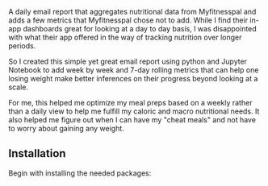 A daily email report that aggregates nutritional data from Myfitnesspal and adds a few metrics that Myfitnesspal chose not to add. While I find their in-app dashboards great for looking at a day to day basis, I was disappointed with what their app offered in the way of tracking nutrition over longer periods.

So I created this simple yet great email report using python and Jupyter Notebook to add week by week and 7-day rolling metrics that can help one losing weight make better inferences on their progress beyond looking at a scale.

For me, this helped me optimize my meal preps based on a weekly rather than a daily view to help me fulfill my caloric and macro nutritional needs. It also helped me figure out when I can have my "cheat meals" and not have to worry about gaining any weight.

Installation
------------

Begin with installing the needed packages:

#
#
#
#
#

